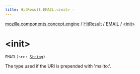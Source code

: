 ```yaml
---
title: HitResult.EMAIL.<init> - 
---
```


[mozilla.components.concept.engine](../../index.html) / [HitResult](../index.html) / [EMAIL](index.html) / [&lt;init&gt;](./-init-.html)

# &lt;init&gt;

`EMAIL(src: `[`String`](https://kotlinlang.org/api/latest/jvm/stdlib/kotlin/-string/index.html)`)`

The type used if the URI is prepended with 'mailto:'.

